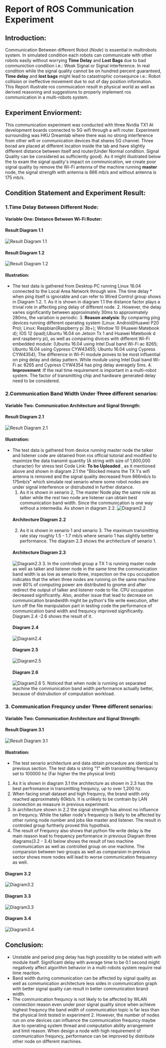 # Report of ROS Communication Experiment
## Introduction:
  Communication Between different Robot (*Node*) is essential in multirobots system. In simulated condition each robots can communicate with other robots easily without worrying **Time Delay** and **Lost Bags** due to bad communiction condition i.e.: Weak Signal or Signal interference. In real condition while the signal quality cannot be on hundred percent guaranteed, **Time delay** and **lost bags** might lead to catastrophic consequnce i.e.: Robot collision or ineffective movement due to out of day position information. This Report illustrate ros commuication result in physical world as well as derived reasoning and suggestions to properly implement ros communication in a multi-robots system.
## Experiment Enviorment:
  This communication experiment was conducted with three Nvidia TX1 AI development boards connected to 5G wifi through a wifi router. Experiment surrounding was HKU Dreamlab where there was no strong interference from other wifi or communication devices that shares 5G channel. Three borad are placed at different location inside the lab and have slightly different distance between itself and router(Under Normal condition. Signal Quality can be considered as sufficiently good). As it might illustrated below the to exam the signal quality's impact on communication, we create poor signal quality by remove the Wi-Fi antenna of the machine running **master** node, the signal strength with antenna is 866 mb/s and without antenna is 175 mb/s.
## Condition Statement and Experiment Result:
### 1.Time Delay Between Different Node:
#### Variable One: Distance Between Wi-Fi Router:
####                        Result Diagram 1.1
![**Result Diagram 1.1**](/communication_exp/ping_delay/result.png)
####                        Result Diagram 1.2
![**Result Diagram 1.2**](/communication_exp/ping_delay/wireless_vs_wired.png)
#### Illustration: 
   * The test data is gathered from Desktop PC running Linux 16.04 connected to the Local Area Network through wire. The time delay      * when ping itself is ignorable and can refer to Wired Control group shows in Diagram 1.2.
    1. As it is shown in diagram 1.1 the distance factor plays a trivial role in affecting ping delay of different node.
    2. However, the delay varies significantly between approximately 30ms to approximately 280ms, the variation is periodic:
      3. **Reason analysis**: By comparing ping devices running different operating system (Linux: Android(Huawei P20 Pro); Linux:    Raspbian(Raspberry pi 3b+); Window 10 (Huawei Matebook d); IOS 12 (ipad);Ubuntu 16.04 on Jetson Tx 1 and Huawei Matebook d and raspberry pi), as well as comparing divices with different Wi-Fi embedded module: (Ubuntu 16.04 using Intel Dual band Wi-Fi ac 8265; Ubuntu 16.04 using Cypress CYW43455; Ubuntu 16.04 using Cypress CYW4354); The difference in Wi-Fi module proves to be most influential on ping delay and delay pattern. While module using Intel Dual band Wi-Fi ac 8265 and Cypress CYW4354 has ping delay averagely 5ms.
      4. **Improvement** :If the real time requirement is important in a multi-robot system. The factor of transmitting chip and hardware generated delay need to be considered.
### 2.Communication Band Width Under ~~Three~~ different senarios:
#### Variable Two: Communication Architecture and Signal Strength:
####                       Result Diagram 2.1
![Result Diagram 2.1](/communication_exp/ros_bw/result.png)
#### Illustration:
  * The test data is gathered from device running master node the talker and listener code are obtained from ros official tutorial and modified to maximize the data transmit quantity (A string with size of 1,600,000 character) for stress test Code Link: **To be Uploaded** , as it mentioned above and shown in diagram 2.1 the "Blocked means the TX 1's wifi antenna is removed and the signal quality decreased from 866mb/s to 175mb/s" which simulate real senario where some robot nodes are under signal interference or distrubuted in further distance.
    1. As it is shown in senario 2, The master Node play the same role as talker while the rest two node are listener can obtain best communication band width. Since the communication is one way without a intermedia. As shown in diagram 2.2.
    ![Diagram2.2](/communication_exp/io_diagrams/Diagram2.2.jpg)
    #### Architecture Diagram 2.2
    2. As it is shown in senario 1 and senario 3. The maximum transmitting rate stay roughly 1.5 - 1.7 mb/s where senario 1 has slightly better performance. The diagram 2.3 shows the architecture of senario 1.
    #### Architecture Diagram 2.3
    ![Diagram2.3](/communication_exp/io_diagrams/Diagram2.3.jpg)
    3. In the controlled group a TX 1 is running master node as well as talker and listener node in the same time the communication band width is as low as senario three, inspection on the cpu occupation indicates that the when three nodes are running on the same machine over 80% of computing power are distributed to gnome and after redirect the output of talker and listener node to file. CPU occupation decreased significantly. Also, another issue that lead to decrease on communication brandwidth might be python's file write execution, after turn off the file manipulation part in testing code the performance of communication band width and frequncy improved significantly. Diagram 2.4 -2.6 shows the result of it.
    #### Diagram 2.4
    ![Diagram2.4](/communication_exp/ros_bw/bare_test_result.png)
    #### Diagram 2.5
    ![Diagram2.5](/communication_exp/ros_bw/bare_control_result.png)
    #### Diagram 2.6
    ![Diagram2.6](/communication_exp/ros_bw/bare_compare.png)
    5. Noticed that when node is running on separated machine the communication band width performance actually better, because of distrubution of computation workload.
### 3. Communication Frequncy under ~~Three~~ different senarios:
#### Variable Two: Communication Architecture and Signal Strength:
####                      Result Diagram 3.1
![Result Diagram 3.1](/communication_exp/ros_hz/result.png)
#### Illustration:
  * The test senario architecture and data obtain procedure are identical to previous section. The test data is string "1" with transmitting frenquncy set to 100000 hz (Far higher the the physical limit)
  1. As it is shown in diagram 3.1 the architecture as shown in 2.3 has the best perfromance in transmitting frequncy, up to over 1,200 hz.
  2. When facing small dataset and high frequncy, the brand width only reached approximately 60kb/s. It is unlikely to be contrain by LAN connection as measure in previous experiment.
  3. In architecture shown in 2.2 the signal strength has almost no influence on frequncy. While the talker node's frequency is likely to be affected by other runing node number and jobs like master and listener. The result in controled group furtherly proved this hypothsis.
  4. The result of Frequncy also shows that python file write delay is the main reason lead to frequency performance in previous Diagram three diagrams(3.2 - 3.4) below shows the result of two machine communication as well as controlled group on one machine. The comparsion between two groups as well as comparsion in previous sector shows more nodes will lead to worse communication frequency as well.
  #### Diagram 3.2
  ![Diagram3.2](/communication_exp/ros_hz/bare_hz_test.png)
  #### Diagram 3.3
  ![Diagram3.3](/communication_exp/ros_hz/bare_hz_result.png)
  #### Diagram 3.4
  ![Diagram3.4](/communication_exp/ros_hz/bare_hz_compare.png)
  
## Conclusion:
* Unstable and period ping delay has high possbility to be related with wifi module itself. Significant delay with average time to be 0.1 second might negatively affect algorithm behavior in a multi-robots system require real time reaction.
* Band width during communication can be affected by signal quality as well as communication architecture less sides in communication graph with better signal quality can result in better communication brand width.
* The communication frequncy is not likely to be affected by WLAN connection reason even under poor signal quality since when achieve highest frequncy the band width of communication topic is far less than the physical limit tested in experiment 2. However, the number of nodes run on one devices can influence the communication frequncy maybe due to operating system thread and computation ability arrangement and limit reason. When design a node with high requirement of communication frequncy, performance can be improved by distribute other node on different machines.
  
